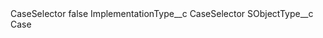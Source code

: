 <?xml version="1.0" encoding="UTF-8"?>
<CustomMetadata xmlns="http://soap.sforce.com/2006/04/metadata" xmlns:xsi="http://www.w3.org/2001/XMLSchema-instance" xmlns:xsd="http://www.w3.org/2001/XMLSchema">
    <label>CaseSelector</label>
    <protected>false</protected>
    <values>
        <field>ImplementationType__c</field>
        <value xsi:type="xsd:string">CaseSelector</value>
    </values>
    <values>
        <field>SObjectType__c</field>
        <value xsi:type="xsd:string">Case</value>
    </values>
</CustomMetadata>
